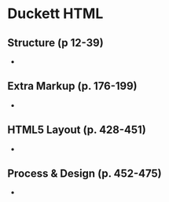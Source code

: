 # Duckett HTML 

## **Structure (p 12-39)**
- 


## **Extra Markup (p. 176-199)**
-


## **HTML5 Layout (p. 428-451)**
-

## **Process & Design (p. 452-475)**
-
